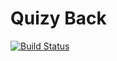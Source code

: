 # Quizy Back

[![Build Status](https://travis-ci.org/Luisangonzalez/quizy-back.svg?branch=master)](https://travis-ci.org/Luisangonzalez/quizy-back)
